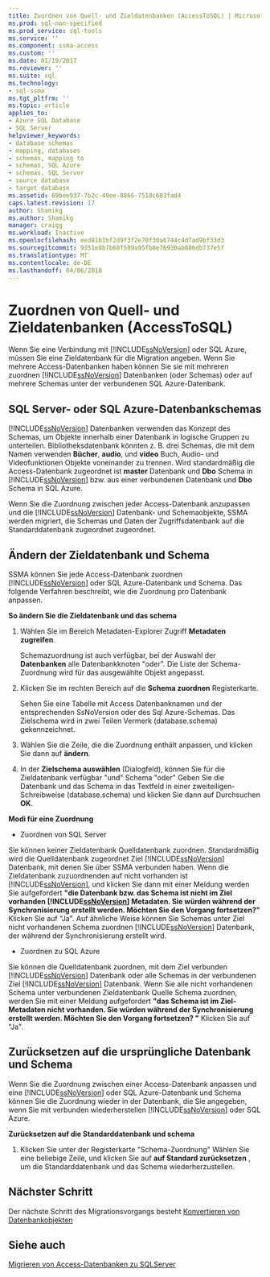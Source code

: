 ```yaml
---
title: Zuordnen von Quell- und Zieldatenbanken (AccessToSQL) | Microsoft Docs
ms.prod: sql-non-specified
ms.prod_service: sql-tools
ms.service: ''
ms.component: ssma-access
ms.custom: ''
ms.date: 01/19/2017
ms.reviewer: ''
ms.suite: sql
ms.technology:
- sql-ssma
ms.tgt_pltfrm: ''
ms.topic: article
applies_to:
- Azure SQL Database
- SQL Server
helpviewer_keywords:
- database schemas
- mapping, databases
- schemas, mapping to
- schemas, SQL Azure
- schemas, SQL Server
- source database
- target database
ms.assetid: 69bee937-7b2c-49ee-8866-7518c683fad4
caps.latest.revision: 17
author: Shamikg
ms.author: Shamikg
manager: craigg
ms.workload: Inactive
ms.openlocfilehash: eed81b1bf2d9f3f2e70f30a6744c4d7ad9bf33d3
ms.sourcegitcommit: 9351e8b7b68f599a95fb8e76930ab886db737e5f
ms.translationtype: MT
ms.contentlocale: de-DE
ms.lasthandoff: 04/06/2018
---
```

# <a name="mapping-source-and-target-databases-accesstosql"></a>Zuordnen von Quell- und Zieldatenbanken (AccessToSQL)
Wenn Sie eine Verbindung mit [!INCLUDE[ssNoVersion](../../includes/ssnoversion_md.md)] oder SQL Azure, müssen Sie eine Zieldatenbank für die Migration angeben. Wenn Sie mehrere Access-Datenbanken haben können Sie sie mit mehreren zuordnen [!INCLUDE[ssNoVersion](../../includes/ssnoversion_md.md)] Datenbanken (oder Schemas) oder auf mehrere Schemas unter der verbundenen SQL Azure-Datenbank.  
  
## <a name="sql-server-or-sql-azure-database-schemas"></a>SQL Server- oder SQL Azure-Datenbankschemas  
[!INCLUDE[ssNoVersion](../../includes/ssnoversion_md.md)] Datenbanken verwenden das Konzept des Schemas, um Objekte innerhalb einer Datenbank in logische Gruppen zu unterteilen. Bibliotheksdatenbank könnten z. B. drei Schemas, die mit dem Namen verwenden **Bücher**, **audio**, und **video** Buch, Audio- und Videofunktionen Objekte voneinander zu trennen. Wird standardmäßig die Access-Datenbank zugeordnet ist **master** Datenbank und **Dbo** Schema in [!INCLUDE[ssNoVersion](../../includes/ssnoversion_md.md)] bzw. aus einer verbundenen Datenbank und **Dbo** Schema in SQL Azure.  
  
Wenn Sie die Zuordnung zwischen jeder Access-Datenbank anzupassen und die [!INCLUDE[ssNoVersion](../../includes/ssnoversion_md.md)] Datenbank- und Schemaobjekte, SSMA werden migriert, die Schemas und Daten der Zugriffsdatenbank auf die Standarddatenbank zugeordnet zugeordnet.  
  
## <a name="modifying-the-target-database-and-schema"></a>Ändern der Zieldatenbank und Schema  
SSMA können Sie jede Access-Datenbank zuordnen [!INCLUDE[ssNoVersion](../../includes/ssnoversion_md.md)] oder SQL Azure-Datenbank und Schema. Das folgende Verfahren beschreibt, wie die Zuordnung pro Datenbank anpassen.  
  
**So ändern Sie die Zieldatenbank und das schema**  
  
1.  Wählen Sie im Bereich Metadaten-Explorer Zugriff **Metadaten zugreifen**.  
  
    Schemazuordnung ist auch verfügbar, bei der Auswahl der **Datenbanken** alle Datenbankknoten "oder". Die Liste der Schema-Zuordnung wird für das ausgewählte Objekt angepasst.  
  
2.  Klicken Sie im rechten Bereich auf die **Schema zuordnen** Registerkarte.  
  
    Sehen Sie eine Tabelle mit Access Datenbanknamen und der entsprechenden SsNoVersion oder des Sql Azure-Schemas. Das Zielschema wird in zwei Teilen Vermerk (database.schema) gekennzeichnet.  
  
3.  Wählen Sie die Zeile, die die Zuordnung enthält anpassen, und klicken Sie dann auf **ändern**.  
  
4.  In der **Zielschema auswählen** (Dialogfeld), können Sie für die Zieldatenbank verfügbar "und" Schema "oder" Geben Sie die Datenbank und das Schema in das Textfeld in einer zweiteiligen-Schreibweise (database.schema) und klicken Sie dann auf Durchsuchen **OK**.  
  
**Modi für eine Zuordnung**  
  
-   Zuordnen von SQL Server  
  
Sie können keiner Zieldatenbank Quelldatenbank zuordnen. Standardmäßig wird die Quelldatenbank zugeordnet Ziel [!INCLUDE[ssNoVersion](../../includes/ssnoversion_md.md)] Datenbank, mit denen Sie über SSMA verbunden haben. Wenn die Zieldatenbank zuzuordnenden auf nicht vorhanden ist [!INCLUDE[ssNoVersion](../../includes/ssnoversion_md.md)], und klicken Sie dann mit einer Meldung werden Sie aufgefordert **"die Datenbank bzw. das Schema ist nicht im Ziel vorhanden [!INCLUDE[ssNoVersion](../../includes/ssnoversion_md.md)] Metadaten. Sie würden während der Synchronisierung erstellt werden. Möchten Sie den Vorgang fortsetzen?"** Klicken Sie auf "Ja". Auf ähnliche Weise können Sie Schemas unter Ziel nicht vorhandenen Schema zuordnen [!INCLUDE[ssNoVersion](../../includes/ssnoversion_md.md)] Datenbank, der während der Synchronisierung erstellt wird.  
  
-   Zuordnen zu SQL Azure  
  
Sie können die Quelldatenbank zuordnen, mit dem Ziel verbunden [!INCLUDE[ssNoVersion](../../includes/ssnoversion_md.md)] Datenbank oder alle Schemas in der verbundenen Ziel [!INCLUDE[ssNoVersion](../../includes/ssnoversion_md.md)] Datenbank. Wenn Sie alle nicht vorhandenen Schema unter verbundenen Zieldatenbank Quelle Schema zuordnen, werden Sie mit einer Meldung aufgefordert **"das Schema ist im Ziel-Metadaten nicht vorhanden. Sie würden während der Synchronisierung erstellt werden. Möchten Sie den Vorgang fortsetzen? "** Klicken Sie auf "Ja".  
  
## <a name="reverting-to-your-initial-database-and-schema"></a>Zurücksetzen auf die ursprüngliche Datenbank und Schema  
Wenn Sie die Zuordnung zwischen einer Access-Datenbank anpassen und eine [!INCLUDE[ssNoVersion](../../includes/ssnoversion_md.md)] oder SQL Azure-Datenbank und Schema können Sie die Zuordnung wieder in der Datenbank, die Sie angegeben, wenn Sie mit verbunden wiederherstellen [!INCLUDE[ssNoVersion](../../includes/ssnoversion_md.md)] oder SQL Azure.  
  
**Zurücksetzen auf die Standarddatenbank und schema**  
  
1.  Klicken Sie unter der Registerkarte "Schema-Zuordnung" Wählen Sie eine beliebige Zeile, und klicken Sie auf **auf Standard zurücksetzen** , um die Standarddatenbank und das Schema wiederherzustellen.  
  
## <a name="next-step"></a>Nächster Schritt  
Der nächste Schritt des Migrationsvorgangs besteht [Konvertieren von Datenbankobjekten](http://msdn.microsoft.com/en-us/e0ef67bf-80a6-4e6c-a82d-5d46e0623c6c)  
  
## <a name="see-also"></a>Siehe auch  
[Migrieren von Access-Datenbanken zu SQLServer](http://msdn.microsoft.com/en-us/76a3abcf-2998-4712-9490-fe8d872c89ca)  
  
